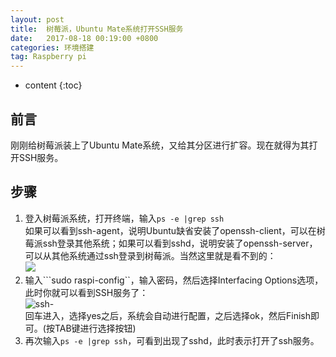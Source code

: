 ```yaml
---
layout: post
title:  树莓派，Ubuntu Mate系统打开SSH服务
date:   2017-08-18 00:19:00 +0800
categories: 环境搭建
tag: Raspberry pi
---
```


* content
{:toc}


## 前言

刚刚给树莓派装上了Ubuntu Mate系统，又给其分区进行扩容。现在就得为其打开SSH服务。  

## 步骤

1. 登入树莓派系统，打开终端，输入```ps -e |grep ssh```  
如果可以看到ssh-agent，说明Ubuntu缺省安装了openssh-client，可以在树莓派ssh登录其他系统；如果可以看到sshd，说明安装了openssh-server，可以从其他系统通过ssh登录到树莓派。当然这里就是看不到的：  
![](http://ouebtut1h.bkt.clouddn.com/ssh-agent-.jpg)  
2. 输入```sudo raspi-config``，输入密码，然后选择Interfacing Options选项，此时你就可以看到SSH服务了：  
![ssh-](http://ouebtut1h.bkt.clouddn.com/ssh-.jpg)  
回车进入，选择yes之后，系统会自动进行配置，之后选择ok，然后Finish即可。(按TAB键进行选择按钮)    
3. 再次输入```ps -e |grep ssh```，可看到出现了sshd，此时表示打开了ssh服务。  
